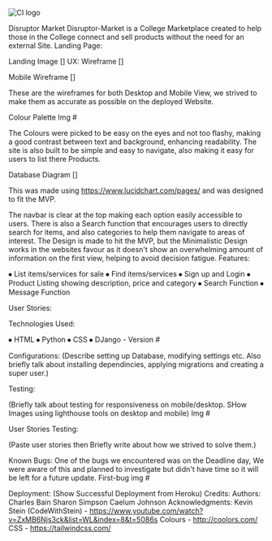 ![CI logo](https://codeinstitute.s3.amazonaws.com/fullstack/ci_logo_small.png)

Disruptor Market
Disruptor-Market is a College Marketplace created to help those in the College connect and sell products without the need for an external Site.
Landing Page:

Landing Image []
UX:
Wireframe []

Mobile Wireframe []

These are the wireframes for both Desktop and Mobile View, we strived to make them as accurate as possible on the deployed Website.

Colour Palette Img #

The Colours were picked to be easy on the eyes and not too flashy, making a good contrast between text and background, enhancing readability. The site is also built to be simple and easy to navigate, also making it easy for users to list there Products.

Database Diagram []

This was made using https://www.lucidchart.com/pages/ and was designed to fit the MVP.

The navbar is clear at the top making each option easily accessible to users. There is also a Search function that encourages users to directly search for items, and also categories to help them navigate to areas of interest. The Design is made to hit the MVP, but the Minimalistic Design works in the websites favour as it doesn't show an overwhelming amount of information on the first view, helping to avoid decision fatigue.
Features:

⦁	List items/services  for sale
⦁	Find items/services
⦁	Sign up and Login
⦁	Product Listing showing description, price and category
⦁	Search Function
⦁	Message Function

User Stories:


Technologies Used:


⦁	HTML
⦁	Python
⦁	CSS 
⦁	DJango - Version #

Configurations:
(Describe setting up Database, modifying settings etc. Also briefly talk about installing dependincies, applying migrations and creating a super user.)

Testing:

(Briefly talk about testing for responsiveness on mobile/desktop.  SHow Images using lighthouse tools on desktop and mobile)
Img #

User Stories Testing:

(Paste user stories then Briefly write about how we strived to solve them.)

Known Bugs:
One of the bugs we encountered was on the Deadline day, We were aware of this and planned to investigate but didn't have time so it will be left for a future update.
First-bug img #

Deployment:
(Show Successful Deployment from Heroku)
Credits:
Authors:
Charles Bain
Sharon Simpson
Caelum Johnson
Acknowledgments:
Kevin
Stein (CodeWithStein) - https://www.youtube.com/watch?v=ZxMB6Njs3ck&list=WL&index=8&t=5086s
Colours - http://coolors.com/
CSS - https://tailwindcss.com/

